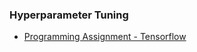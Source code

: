 ### Hyperparameter Tuning 

* [Programming Assignment - Tensorflow](https://github.com/JanelChumley/coursera_deep_learning_ai/blob/master/hyperparameter_tuning_regularization_and_optimization/week3_hyperparameter_tuning/Tensorflow%2BTutorial.ipynb)
